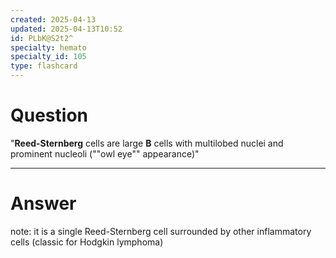 ```yaml
---
created: 2025-04-13
updated: 2025-04-13T10:52
id: PLbK@S2t2^
specialty: hemato
specialty_id: 105
type: flashcard
---
```


# Question
"**Reed-Sternberg** cells are large **B** cells with multilobed nuclei and  prominent nucleoli (""owl eye"" appearance)"

---

# Answer
note: it is a single Reed-Sternberg cell surrounded by other inflammatory cells (classic for Hodgkin lymphoma)